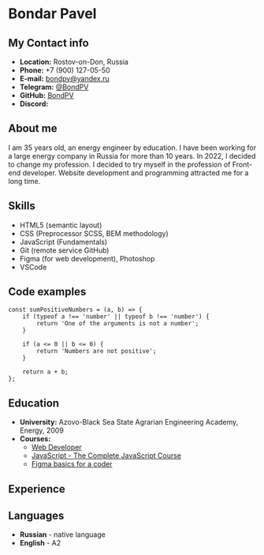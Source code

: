 # **Bondar Pavel**

## **My Contact info**
*   **Location:** Rostov-on-Don, Russia
*   **Phone:** +7 (900) 127-05-50
*   **E-mail:** [bondpv@yandex.ru](bondpv@yandex.ru)
*   **Telegram:** [@BondPV](https://t.me/BondPV)
*   **GitHub:** [BondPV](https://github.com/BondPV)
*   **Discord:** 

## **About me**

I am 35 years old, an energy engineer by education. I have been working for a large energy company in Russia for more than 10 years.
In 2022, I decided to change my profession. I decided to try myself in the profession of Front-end developer. Website development and programming attracted me for a long time.

## **Skills**

*   HTML5 (semantic layout)
*   CSS (Preprocessor SCSS, BEM methodology)
*   JavaScript (Fundamentals)
*   Git (remote service GitHub)
*   Figma (for web development), Photoshop
*   VSCode

## **Code examples**
```
const sumPositiveNumbers = (a, b) => {
    if (typeof a !== 'number' || typeof b !== 'number') {
        return 'One of the arguments is not a number';
    }
    
    if (a <= 0 || b <= 0) {
        return 'Numbers are not positive';
    }

    return a + b;
};
```
## **Education**

- **University:** Azovo-Black Sea State Agrarian Engineering Academy, Energy, 2009
- **Courses:**
  - [Web Developer](https://www.udemy.com/course/webdeveloper/)
  - [JavaScript - The Complete JavaScript Course](https://www.udemy.com/course/javascript-ru/)
  - [Figma basics for a coder](https://up.htmlacademy.ru/figma-workshop/)

## **Experience**



## **Languages**

- **Russian** - native language
- **English** - A2
